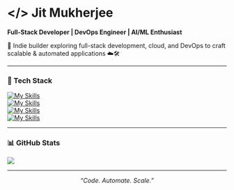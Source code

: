 # </> Jit Mukherjee
**Full-Stack Developer | DevOps Engineer | AI/ML Enthusiast**

<p align="left">
  👋 Indie builder exploring full-stack development, cloud, and DevOps to craft scalable & automated applications ☁️🛠️  
</p>

---

### 🧰 Tech Stack
[![My Skills](https://skillicons.dev/icons?i=js,ts,html,css,java,go,rust,bash,solidity)](https://skillicons.dev)  
[![My Skills](https://skillicons.dev/icons?i=react,nextjs,redux,vite,flutter,tailwind,express,nestjs,prisma)](https://skillicons.dev)  
[![My Skills](https://skillicons.dev/icons?i=aws,docker,kubernetes,githubactions,gitlab,grafana,kafka,postgres,mongodb)](https://skillicons.dev)  
[![My Skills](https://skillicons.dev/icons?i=arch,vscode,vim,postman,firebase,mysql,bun,git,github)](https://skillicons.dev)  

---

### 📊 GitHub Stats
<div >

![](https://github-readme-stats.vercel.app/api?username=codesbyjit&theme=tokyonight&show_icons=true&hide_border=true&count_private=true)  
<!-- ![](https://github-readme-stats.vercel.app/api/top-langs/?username=codesbyjit&layout=donut&hide_border=true&langs_count=10&theme=tokyonight) -->

</div>

---

<p align="center">
  <i>“Code. Automate. Scale.”</i>
</p>